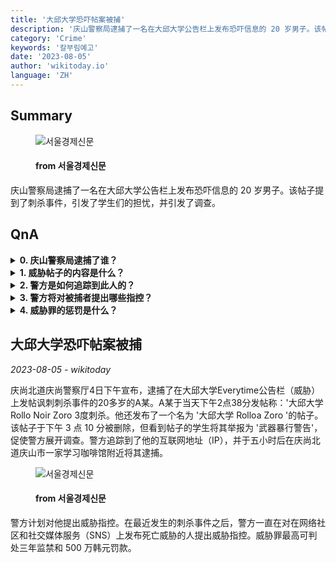 ```yaml
---
title: '大邱大学恐吓帖案被捕'
description: '庆山警察局逮捕了一名在大邱大学公告栏上发布恐吓信息的 20 岁男子。该帖子提到了刺杀事件，引发了学生们的担忧，并引发了调查。'
category: 'Crime'
keywords: '칼부림예고'
date: '2023-08-05'
author: 'wikitoday.io'
language: 'ZH'
---
```


## Summary



<figure>
    <img src="https://newsimg.sedaily.com/2023/08/04/29TA0FROJB_1.jpg" alt="서울경제신문" />
    <figcaption>
        <h4> from 서울경제신문</h4>
    </figcaption>
</figure>


庆山警察局逮捕了一名在大邱大学公告栏上发布恐吓信息的 20 岁男子。该帖子提到了刺杀事件，引发了学生们的担忧，并引发了调查。


## QnA


<details>
    <summary><b>0. 庆山警察局逮捕了谁？</b></summary>
    庆山警察局逮捕了一名 20 岁的男子。
</details>

<details>
    <summary><b>1. 威胁帖子的内容是什么？</b></summary>
    帖子中提到 '大邱大学罗洛-诺伊尔-佐罗3度刺杀'。
</details>

<details>
    <summary><b>2. 警方是如何追踪到此人的？</b></summary>
    警方通过该人的互联网地址（IP）对其进行了追踪。
</details>

<details>
    <summary><b>3. 警方将对被捕者提出哪些指控？</b></summary>
    警方将对被捕者提出威胁性指控。
</details>

<details>
    <summary><b>4. 威胁罪的惩罚是什么？</b></summary>
    威胁罪最高可判处三年监禁和 500 万韩元罚款。
</details>



## 大邱大学恐吓帖案被捕

_2023-08-05 - wikitoday_

庆尚北道庆尚警察厅4日下午宣布，逮捕了在大邱大学Everytime公告栏（威胁）上发帖讽刺刺杀事件的20多岁的A某。A某于当天下午2点38分发帖称：'大邱大学Rollo Noir Zoro 3度刺杀。他还发布了一个名为 '大邱大学 Rolloa Zoro '的帖子。该帖子于下午 3 点 10 分被删除，但看到帖子的学生将其举报为 '武器暴行警告'，促使警方展开调查。警方追踪到了他的互联网地址（IP），并于五小时后在庆尚北道庆山市一家学习咖啡馆附近将其逮捕。


<figure>
    <img src="https://newsimg.sedaily.com/2023/08/04/29TA11XCJD_1.jpg" alt="서울경제신문" />
    <figcaption>
        <h4> from 서울경제신문</h4>
    </figcaption>
</figure>


警方计划对他提出威胁指控。在最近发生的刺杀事件之后，警方一直在对在网络社区和社交媒体服务（SNS）上发布死亡威胁的人提出威胁指控。威胁罪最高可判处三年监禁和 500 万韩元罚款。
